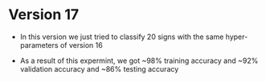 # Version 17

- In this version we just tried to classify 20 signs with the same hyper-parameters of version 16

- As a result of this expermint, we got ~98% training accuracy and ~92% validation accuracy and ~86% testing accuracy